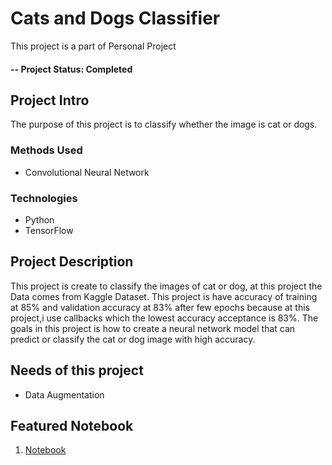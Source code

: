 # Cats and Dogs Classifier
This project is a part of Personal Project

#### -- Project Status: Completed

## Project Intro
The purpose of this project is to classify whether the image is cat or dogs.

### Methods Used
- Convolutional Neural Network

### Technologies
- Python
- TensorFlow

## Project Description
This project is create to classify the images of cat or dog, at this project the Data comes from Kaggle Dataset. This project is have accuracy of training at 85% and validation accuracy at 83% after few epochs because at this project,i use callbacks which the lowest accuracy acceptance is 83%.
The goals in this project is how to create a neural network model that can predict or classify the cat or dog image with high accuracy.

## Needs of this project
- Data Augmentation

## Featured Notebook
1. [Notebook](https://github.com/MrKelv/cats-dogs-image-classifier/blob/main/cats_vs_dogs.ipynb)
